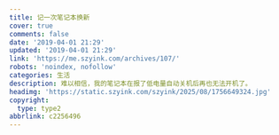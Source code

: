 ```yaml
---
title: 记一次笔记本换新
cover: true
comments: false
date: '2019-04-01 21:29'
updated: '2019-04-01 21:29'
link: 'https://me.szyink.com/archives/107/'
robots: 'noindex, nofollow'
categories: 生活
description: 难以相信，我的笔记本在报了低电量自动关机后再也无法开机了。
headimg: 'https://static.szyink.com/szyink/2025/08/1756649324.jpg'
copyright:
  type: type2
abbrlink: c2256496
---
```

